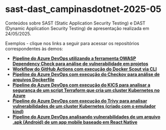 # sast-dast_campinasdotnet-2025-05
Conteúdos sobre SAST (Static Application Security Testing) e DAST (Dynamic Application Security Testing) de apresentação realizada em 24/05/2025.

Exemplos - clique nos links a seguir para acessar os repositórios correspondentes às demos:
- [**Pipeline do Azure DevOps utilizando a ferramenta OWASP Dependency Check para análise de vulnerabilidade em projetos**](https://github.com/renatogroffe/AzureDevOps-OWASPDependencyCheck)
- [**Workflow do GitHub Actions com execução do Docker Scout via CLI**](https://github.com/renatogroffe/GitHubActions-DockerScout-DotNet6)
- [**Pipeline do Azure DevOps com execução do Checkov para análise de arquivos Dockerfile**](https://github.com/renatogroffe/AzureDevOps-Checkov-Dockerfile)
- [**Pipeline do Azure DevOps com execução do KICS para analisar a segurança de um script Terraform que cria um cluster Kubernetes no Azure**](https://github.com/renatogroffe/AzureDevOps-KICS-Terraform-AKS)
- [**Pipeline do Azure DevOps com execução do Trivy para analisar vulnerabilidades de um cluster Kubernetes (criado com o emulador kind)**](https://github.com/renatogroffe/AzureDevOps-Trivy-kind)
- [**Pipeline do Azure DevOps analisando vulnerabilidades de um arquivo .apk (Android) de um app mobile baseado em React Native**](https://github.com/renatogroffe/azurepipelines-reactnative-android-build-mobsf)
